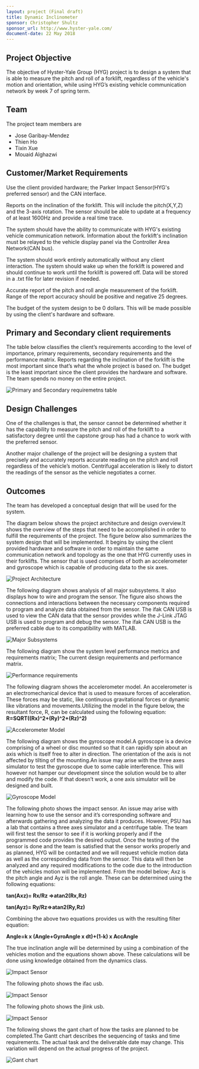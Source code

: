 ```yaml
---
layout: project (Final draft)
title: Dynamic Inclinometer
sponsor: Christopher Shultz
sponsor_url: http://www.hyster-yale.com/
document-date: 22 May 2018
---
```


## Project Objective

The objective of Hyster-Yale Group (HYG) project is to design a system that is able to measure the pitch and roll of a forklift, regardless of the vehicle's motion and orientation, while using HYG’s existing vehicle communication network by week 7 of spring term.

## Team

The project team members are

* Jose Garibay-Mendez
* Thien Ho
* Tixin Xue
* Mouaid Alghazwi

## Customer/Market Requirements

Use the client provided hardware; the Parker Impact Sensor(HYG's preferred sensor) and the CAN interface.

Reports on the inclination of the forklift. This will include the pitch(X,Y,Z) and the 3-axis rotation. The sensor should be able to update at a frequency of at least 1600Hz and provide a real time trace.

The system should have the ability to communicate with HYG's existing vehicle communication network. Information about the forklift's inclination must be relayed to the vehicle display panel via the Controller Area Network(CAN bus).

The system should work entirely automatically without any client interaction. The system should wake up when the forklift is powered and should continue to work until the forklift is powered off. Data will be stored in a .txt file for later revision if needed.

Accurate report of the pitch and roll angle measurement of the forklift. Range of the report accuracy should be positive and negative 25 degrees.

The budget of the system design to be 0 dollars. This will be made possible by using the client's hardware and software.

## Primary and Secondary client requirements

The table below classifies the client’s requirements according to the level of importance, primary requirements, secondary requirements and the performance matrix. Reports regarding the inclination of the forklift is the most important since that’s what the whole project is based on. The budget is the least important since the client provides the hardware and software. The team spends no money on the entire project.

![Primary and Secondary requiremetns table](https://github.com/alghazwi/Final-draft/blob/master/images/requirements.PNG)

## Design Challenges

One of the challenges is that, the sensor cannot be determined whether it has the capability to measure the pitch and roll of the forklift to a satisfactory degree until the capstone group has had a chance to work with the preferred sensor.

Another major challenge of the project will be designing a system that precisely and accurately reports accurate reading on the pitch and roll regardless of the vehicle’s motion. Centrifugal acceleration is likely to distort the readings of the sensor as the vehicle negotiates a corner.

## Outcomes

The team has developed a conceptual design that will be used for the system.

The diagram below shows the project architecture and design overview.It shows the overview of the steps that need to be accomplished in order to fulfill the requirements of the project. The figure below also summarizes the system design that will be implemented. It begins by using the client provided hardware and software in order to maintain the same communication network and topology as the one that HYG currently uses in their forklifts. The sensor that is used comprises of both an accelerometer and gyroscope which is capable of producing data to the six axes.

![Project Architecture](https://github.com/alghazwi/Dynamic-inclinometer/blob/master/Dynamic/images/project_overview.png)

The following diagram shows analysis of all major subsystems. It also displays how to wire and program the sensor. The figure also shows the connections and interactions between the necessary components required to program and analyze data obtained from the sensor. The ifak CAN USB is used to view the CAN data that the sensor provides while the J-Link JTAG USB is used to program and debug the sensor. The ifak CAN USB is the preferred cable due to its compatibility with MATLAB. 

![Major Subsystems](https://github.com/alghazwi/Dynamic-inclinometer/blob/master/Dynamic/images/analysis_subsystems.png)

The following diagram show the system level performance metrics and requirements matrix; The current design requirements and performance matrix.

![Performance requirements](https://github.com/alghazwi/Final-draft/blob/master/images/System%20level%20performance%20metrics%20and%20requirements%20matrix.png?raw=true)

The following diagram shows the accelerometer model. An accelerometer is an electromechanical device that is used to measure forces of acceleration. These forces may be static, like continuous gravitational forces or dynamic like vibrations and movements.Utilizing the model in the figure below, the resultant force, R, can be calculated using the following equation:
**R=SQRT((Rx)^2+(Ry)^2+(Rz)^2)**


![Accelerometer Model](https://github.com/alghazwi/Dynamic-inclinometer/blob/master/Dynamic/images/accelerometer_model.png)

The following diagram shows the gyroscope model.A gyroscope is a device comprising of a wheel or disc mounted so that it can rapidly spin about an axis which is itself free to alter in direction. The orientation of the axis is not affected by tilting of the mounting.An issue may arise with the three axes simulator to test the gyroscope due to some cable interference. This will however not hamper our development since the solution would be to alter and modify the code. If that doesn’t work, a one axis simulator will be designed and built. 

![Gyroscope Model](https://github.com/alghazwi/Dynamic-inclinometer/blob/master/Dynamic/images/gyroscope_model.png)

The following photo shows the impact sensor. An issue may arise with learning how to use the sensor and it’s corresponding software and afterwards gathering and analyzing the data it produces. However, PSU has a lab that contains a three axes simulator and a centrifuge table. The team will first test the sensor to see if it is working properly and if the programmed code provides the desired output. Once the testing of the sensor is done and the team is satisfied that the sensor works properly and as planned, HYG will be contacted and we will request vehicle motion data as well as the corresponding data from the sensor. This data will then be analyzed and any required modifications to the code due to the introduction of the vehicles motion will be implemented. 
From the model below; Axz is the pitch angle and Ayz is the roll angle. These can be determined using the following equations:

**tan⁡(Axz)=  Rx/Rz  =>atan⁡2(Rx,Rz)**

**tan⁡(Ayz)=  Ry/Rz=>atan2(Ry,Rz)**

Combining the above two equations provides us with the resulting filter equation:

**Angle=k x (Angle+GyroAngle x dt)+(1-k) x AccAngle**

The true inclination angle will be determined by using a combination of the vehicles motion and the equations shown above. These calculations will be done using knowledge obtained from the dynamics class.

![Impact Sensor](https://github.com/alghazwi/Dynamic-inclinometer/blob/master/Dynamic/images/impact_sensor.png)

The following photo shows the ifac usb.

![Impact Sensor](https://github.com/alghazwi/Dynamic-inclinometer/blob/master/Dynamic/images/ifak_usb.png)

The following photo shows the jlink usb.

![Impact Sensor](https://github.com/alghazwi/Dynamic-inclinometer/blob/master/Dynamic/images/jlink_usb.png)

The following shows the gant chart of how the tasks are planned to be completed.The Gantt chart describes the sequencing of tasks and time requirements. The actual task and the deliverable date may change. This variation will depend on the actual progress of the project.

![Gant chart](https://github.com/alghazwi/Final-draft/blob/d9f077a85337609a972ed507df7d9adbf71ab605/images/Gant%20chart.png)
